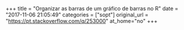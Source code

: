 +++
title = "Organizar as barras de um gráfico de barras no R"
date = "2017-11-06 21:05:49"
categories = ["sopt"]
original_url = "https://pt.stackoverflow.com/q/253000"
at_home="no"
+++

